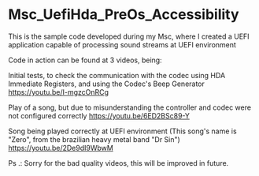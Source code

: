 # Msc_UefiHda_PreOs_Accessibility
This is the sample code developed during my Msc, where I created a UEFI application capable of processing sound streams at UEFI environment


Code in action can be found at 3 videos, being:

Initial tests, to check the communication with the codec using HDA Immediate Registers, and using the Codec's Beep Generator
https://youtu.be/I-mgzcOnRCg

Play of a song, but due to misunderstanding the controller and codec were not configured correctly
https://youtu.be/6ED2BSc89-Y

Song being played correctly at UEFI environment (This song's name is "Zero", from the brazilian heavy metal band "Dr Sin")
https://youtu.be/2De9dI9WbwM

Ps .: Sorry for the bad quality videos, this will be improved in future.
